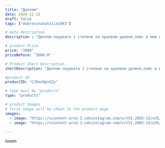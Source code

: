 ```yaml
---
title: "Диплом"
date: 2020-12-25
draft: false
tags: ["dubrovinanatalia1963"]

# meta description
description : "Диплом лауреата 1 степени на краевом уровне,плюс в мою копилочку."

# product Price
price: "3000"
priceBefore: "3600.0"

# Product Short Description
shortDescription: "Диплом лауреата 1 степени на краевом уровне,плюс в мою копилочку."

#product ID
productID: "CJOxo9pnGZy"

# type must be "products"
type: "products"

# product Images
# first image will be shown in the product page
images:
  - image: "https://scontent-arn2-2.cdninstagram.com/v/t51.2885-15/e35/133292173_449966132681972_4966348356300514825_n.jpg?_nc_ht=scontent-arn2-2.cdninstagram.com&_nc_cat=108&_nc_ohc=ZvWKgBpV3UAAX_zr6QT&se=8&tp=1&oh=e74b9e107278d06827c096fc6abe7d01&oe=60602F83&ig_cache_key=MjQ3MjEzMTU2MTk1MDk0NTMzMw%3D%3D.2"
  - image: "https://scontent-arn2-2.cdninstagram.com/v/t51.2885-15/e35/132317866_417430705975500_7259922628559905981_n.jpg?_nc_ht=scontent-arn2-2.cdninstagram.com&_nc_cat=100&_nc_ohc=LsRoCZgzZW8AX-p0vbA&se=7&tp=1&oh=6093291a68b72bf746eed98c80437d99&oe=605F2069&ig_cache_key=MjQ3MjEzMTU2MTk2NzgxMzY1MA%3D%3D.2"

---
```

lorem
